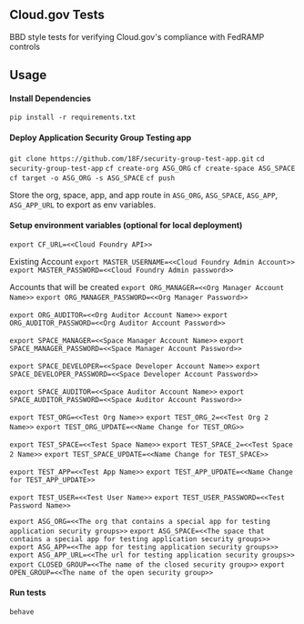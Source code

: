 ## Cloud.gov Tests
BBD style tests for verifying Cloud.gov's compliance with FedRAMP controls

## Usage

#### Install Dependencies  
`pip install -r requirements.txt`

#### Deploy Application Security Group Testing app
`git clone https://github.com/18F/security-group-test-app.git`
`cd security-group-test-app`
`cf create-org ASG_ORG`
`cf create-space ASG_SPACE`
`cf target -o ASG_ORG -s ASG_SPACE`
`cf push`

Store the org, space, app, and app route in `ASG_ORG`, `ASG_SPACE`, `ASG_APP`, `ASG_APP_URL` to export as env variables.

#### Setup environment variables (optional for local deployment)
`export CF_URL=<<Cloud Foundry API>>`

Existing Account
`export MASTER_USERNAME=<<Cloud Foundry Admin Account>>`
`export MASTER_PASSWORD=<<Cloud Foundry Admin password>>`

Accounts that will be created
`export ORG_MANAGER=<<Org Manager Account Name>>`
`export ORG_MANAGER_PASSWORD=<<Org Manager Password>>`

`export ORG_AUDITOR=<<Org Auditor Account Name>>`
`export ORG_AUDITOR_PASSWORD=<<Org Auditor Account Password>>`

`export SPACE_MANAGER=<<Space Manager Account Name>>`
`export SPACE_MANAGER_PASSWORD=<<Space Manager Account Password>>`

`export SPACE_DEVELOPER=<<Space Developer Account Name>>`
`export SPACE_DEVELOPER_PASSWORD=<<Space Developer Account Password>>`

`export SPACE_AUDITOR=<<Space Auditor Account Name>>`
`export SPACE_AUDITOR_PASSWORD=<<Space Auditor Account Password>>`

`export TEST_ORG=<<Test Org Name>>`
`export TEST_ORG_2=<<Test Org 2 Name>>`
`export TEST_ORG_UPDATE=<<Name Change for TEST_ORG>>`

`export TEST_SPACE=<<Test Space Name>>`
`export TEST_SPACE_2=<<Test Space 2 Name>>`
`export TEST_SPACE_UPDATE=<<Name Change for TEST_SPACE>>`

`export TEST_APP=<<Test App Name>>`
`export TEST_APP_UPDATE=<<Name Change for TEST_APP_UPDATE>>`

`export TEST_USER=<<Test User Name>>`
`export TEST_USER_PASSWORD=<<Test Password Name>>`

`export ASG_ORG=<<The org that contains a special app for testing application security groups>>`
`export ASG_SPACE=<<The space that contains a special app for testing application security groups>>`
`export ASG_APP=<<The app for testing application security groups>>`
`export ASG_APP_URL=<<The url for testing application security groups>>`
`export CLOSED_GROUP=<<The name of the closed security group>>`
`export OPEN_GROUP=<<The name of the open security group>>`


#### Run tests
`behave`
